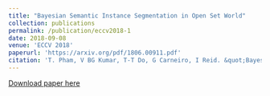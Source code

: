 ```yaml
---
title: "Bayesian Semantic Instance Segmentation in Open Set World"
collection: publications
permalink: /publication/eccv2018-1
date: 2018-09-08
venue: 'ECCV 2018'
paperurl: 'https://arxiv.org/pdf/1806.00911.pdf'
citation: 'T. Pham, V BG Kumar, T-T Do, G Carneiro, I Reid. &quot;Bayesian Semantic Instance Segmentation in Open Set World .&quot; <i>ECCV 2018 </i>.'
---
```


[Download paper here](https://arxiv.org/pdf/1806.00911.pdf)
